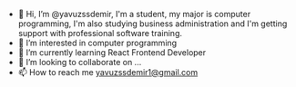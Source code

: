 - 👋 Hi, I’m @yavuzssdemir, I'm a student, my major is computer programming, 
      I'm also studying business administration and 
      I'm getting support with professional software training.
- 👀 I’m interested in computer programming
- 🌱 I’m currently learning React Frontend Developer
- 💞️ I’m looking to collaborate on ...
- 📫 How to reach me yavuzssdemir1@gmail.com

<!---
yavuzssdemir/yavuzssdemir is a ✨ special ✨ repository because its `README.md` (this file) appears on your GitHub profile.
You can click the Preview link to take a look at your changes.
--->

